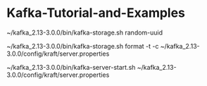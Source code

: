 # Kafka-Tutorial-and-Examples

~/kafka_2.13-3.0.0/bin/kafka-storage.sh random-uuid

~/kafka_2.13-3.0.0/bin/kafka-storage.sh format -t <uuid> -c ~/kafka_2.13-3.0.0/config/kraft/server.properties

~/kafka_2.13-3.0.0/bin/kafka-server-start.sh ~/kafka_2.13-3.0.0/config/kraft/server.properties